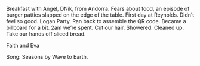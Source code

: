Breakfast with Angel, DNik, from Andorra. Fears about food, an episode of burger patties slapped on the edge of the table. First day at Reynolds. Didn’t feel so good. Logan Party. Ran back to assemble the QR code. Became a billboard for a bit. 2am we’re spent. Cut our hair. Showered. Cleaned up. Take our hands off sliced bread. 

Faith and Eva

Song: Seasons by Wave to Earth.

